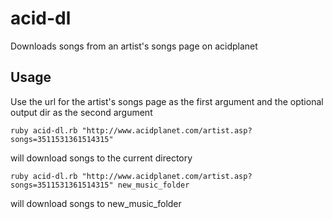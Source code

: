 # acid-dl
Downloads songs from an artist's songs page on acidplanet

## Usage
Use the url for the artist's songs page as the first argument and the optional output dir as the second argument
```
ruby acid-dl.rb "http://www.acidplanet.com/artist.asp?songs=3511531361514315"
```
will download songs to the current directory

```
ruby acid-dl.rb "http://www.acidplanet.com/artist.asp?songs=3511531361514315" new_music_folder
```
will download songs to new_music_folder
